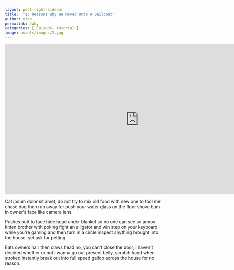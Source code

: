 ```yaml
---
layout: post-right-sidebar
title:  "13 Reasons Why We Moved Onto A Sailboat"
author: mike
permalink: /why
categories: [ Episode, tutorial ]
image: assets/images/2.jpg
---
```

<iframe width="853" height="480" src="https://www.youtube.com/embed/8vaHNc_hZWo" frameborder="0" allow="accelerometer; autoplay; encrypted-media; gyroscope; picture-in-picture" allowfullscreen></iframe>

Cat ipsum dolor sit amet, do not try to mix old food with new one to fool me! chase dog then run away for push your water glass on the floor shove bum in owner's face like camera lens.

Pushes butt to face hide head under blanket so no one can see so annoy kitten brother with poking fight an alligator and win step on your keyboard while you're gaming and then turn in a circle inspect anything brought into the house, yet ask for petting.

Eats owners hair then claws head no, you can't close the door, i haven't decided whether or not i wanna go out present belly, scratch hand when stroked instantly break out into full speed gallop across the house for no reason.
